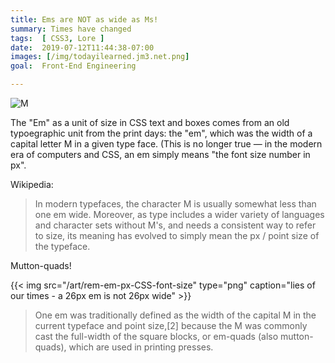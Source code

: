 ```yaml
---
title: Ems are NOT as wide as Ms!
summary: Times have changed
tags:  [ CSS3, Lore ]
date:  2019-07-12T11:44:38-07:00
images: [/img/todayilearned.jm3.net.png]
goal:  Front-End Engineering

---
```


![M](https://upload.wikimedia.org/wikipedia/commons/thumb/e/e9/Metal_type.svg/2502px-Metal_type.svg.png)

The "Em" as a unit of size in CSS text and boxes comes from an old
typoegraphic unit from the print days: the "em", which was the width of
a capital letter M in a given type face. (This is no longer true — in
the modern era of computers and CSS, an em simply means "the font size
number in px".

Wikipedia:


> In modern typefaces, the character M is usually somewhat less than one
em wide. Moreover, as type includes a wider variety of languages and
character sets without M's, and needs a consistent way to refer to size,
its meaning has evolved to simply mean the px / point size of the
typeface.

Mutton-quads!

{{< img src="/art/rem-em-px-CSS-font-size" type="png"
  caption="lies of our times - a 26px em is not 26px wide" >}}

> One em was traditionally defined as the width of the capital M in the
current typeface and point size,[2] because the M was commonly cast the
full-width of the square blocks, or em-quads (also mutton-quads), which
are used in printing presses.


